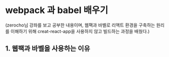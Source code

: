 # webpack 과 babel 배우기
(zerocho님 강좌를 보고 공부한 내용이며, 웹팩과 바벨로 리액트 환경을 구축하는 원리를 이해하기 위해 creat-react-app을 사용하지 않고 빌드하는 과정을 배웠다.)

## 1. 웹팩과 바벨을 사용하는 이유
